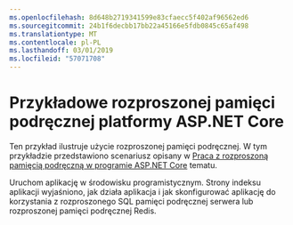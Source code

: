 ```yaml
---
ms.openlocfilehash: 8d648b2719341599e83cfaecc5f402af96562ed6
ms.sourcegitcommit: 24b1f6decbb17bb22a45166e5fdb0845c65af498
ms.translationtype: MT
ms.contentlocale: pl-PL
ms.lasthandoff: 03/01/2019
ms.locfileid: "57071708"
---
```

# <a name="aspnet-core-distributed-cache-sample"></a>Przykładowe rozproszonej pamięci podręcznej platformy ASP.NET Core

Ten przykład ilustruje użycie rozproszonej pamięci podręcznej. W tym przykładzie przedstawiono scenariusz opisany w [Praca z rozproszoną pamięcią podręczną w programie ASP.NET Core](https://docs.microsoft.com/aspnet/core/performance/caching/distributed) tematu.

Uruchom aplikację w środowisku programistycznym. Strony indeksu aplikacji wyjaśniono, jak działa aplikacja i jak skonfigurować aplikację do korzystania z rozproszonego SQL pamięci podręcznej serwera lub rozproszonej pamięci podręcznej Redis.

